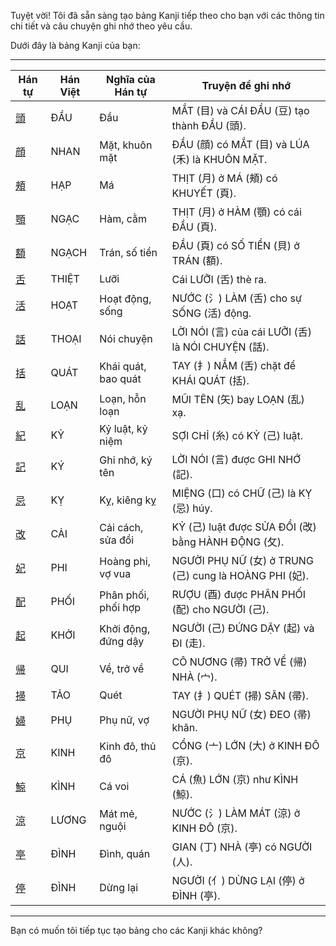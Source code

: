 Tuyệt vời\! Tôi đã sẵn sàng tạo bảng Kanji tiếp theo cho bạn với các thông tin chi tiết và câu chuyện ghi nhớ theo yêu cầu.

Dưới đây là bảng Kanji của bạn:

-----

| Hán tự | Hán Việt | Nghĩa của Hán tự | Truyện để ghi nhớ |
|---|---|---|---|
| [頭](https://www.google.com/search?q=https://mazii.net/vi-VN/search/kanji/javi/%E9%A0%AD) | ĐẦU | Đầu | MẮT (目) và CÁI ĐẦU (豆) tạo thành ĐẦU (頭). |
| [顔](https://www.google.com/search?q=https://mazii.net/vi-VN/search/kanji/javi/%E9%A1%94) | NHAN | Mặt, khuôn mặt | ĐẦU (顔) có MẮT (目) và LÚA (禾) là KHUÔN MẶT. |
| [頰](https://www.google.com/search?q=https://mazii.net/vi-VN/search/kanji/javi/%E9%A0%B0) | HẠP | Má | THỊT (月) ở MÁ (頰) có KHUYẾT (頁). |
| [顎](https://www.google.com/search?q=https://mazii.net/vi-VN/search/kanji/javi/%E9%A1%8E) | NGẠC | Hàm, cằm | THỊT (月) ở HÀM (顎) có cái ĐẦU (頁). |
| [額](https://www.google.com/search?q=https://mazii.net/vi-VN/search/kanji/javi/%E9%A1%8D) | NGẠCH | Trán, số tiền | ĐẦU (頁) có SỐ TIỀN (貝) ở TRÁN (額). |
| [舌](https://www.google.com/search?q=https://mazii.net/vi-VN/search/kanji/javi/%E8%88%8C) | THIỆT | Lưỡi | Cái LƯỠI (舌) thè ra. |
| [活](https://www.google.com/search?q=https://mazii.net/vi-VN/search/kanji/javi/%E6%B4%BB) | HOẠT | Hoạt động, sống | NƯỚC (氵) LÀM (舌) cho sự SỐNG (活) động. |
| [話](https://www.google.com/search?q=https://mazii.net/vi-VN/search/kanji/javi/%E8%A9%B1) | THOẠI | Nói chuyện | LỜI NÓI (言) của cái LƯỠI (舌) là NÓI CHUYỆN (話). |
| [括](https://www.google.com/search?q=https://mazii.net/vi-VN/search/kanji/javi/%E6%8B%AC) | QUÁT | Khái quát, bao quát | TAY (扌) NẮM (舌) chặt để KHÁI QUÁT (括). |
| [乱](https://www.google.com/search?q=https://mazii.net/vi-VN/search/kanji/javi/%E4%B9%B1) | LOẠN | Loạn, hỗn loạn | MŨI TÊN (矢) bay LOẠN (乱) xạ. |
| [紀](https://www.google.com/search?q=https://mazii.net/vi-VN/search/kanji/javi/%E7%B4%80) | KỶ | Kỷ luật, kỷ niệm | SỢI CHỈ (糸) có KỶ (己) luật. |
| [記](https://www.google.com/search?q=https://mazii.net/vi-VN/search/kanji/javi/%E8%A8%98) | KÝ | Ghi nhớ, ký tên | LỜI NÓI (言) được GHI NHỚ (記). |
| [忌](https://www.google.com/search?q=https://mazii.net/vi-VN/search/kanji/javi/%E5%BF%8C) | KỴ | Kỵ, kiêng kỵ | MIỆNG (口) có CHỮ (己) là KỴ (忌) húy. |
| [改](https://www.google.com/search?q=https://mazii.net/vi-VN/search/kanji/javi/%E6%94%B9) | CẢI | Cải cách, sửa đổi | KỶ (己) luật được SỬA ĐỔI (改) bằng HÀNH ĐỘNG (攵). |
| [妃](https://www.google.com/search?q=https://mazii.net/vi-VN/search/kanji/javi/%E5%A6%83) | PHI | Hoàng phi, vợ vua | NGƯỜI PHỤ NỮ (女) ở TRUNG (己) cung là HOÀNG PHI (妃). |
| [配](https://www.google.com/search?q=https://mazii.net/vi-VN/search/kanji/javi/%E9%85%8D) | PHỐI | Phân phối, phối hợp | RƯỢU (酉) được PHÂN PHỐI (配) cho NGƯỜI (己). |
| [起](https://www.google.com/search?q=https://mazii.net/vi-VN/search/kanji/javi/%E8%B5%B7) | KHỞI | Khởi động, đứng dậy | NGƯỜI (己) ĐỨNG DẬY (起) và ĐI (走). |
| [帰](https://www.google.com/search?q=https://mazii.net/vi-VN/search/kanji/javi/%E5%B8%B0) | QUI | Về, trở về | CÔ NƯƠNG (帚) TRỞ VỀ (帰) NHÀ (宀). |
| [掃](https://www.google.com/search?q=https://mazii.net/vi-VN/search/kanji/javi/%E6%8E%83) | TẢO | Quét | TAY (扌) QUÉT (掃) SÂN (帚). |
| [婦](https://www.google.com/search?q=https://mazii.net/vi-VN/search/kanji/javi/%E5%A9%A6) | PHỤ | Phụ nữ, vợ | NGƯỜI PHỤ NỮ (女) ĐEO (帚) khăn. |
| [京](https://www.google.com/search?q=https://mazii.net/vi-VN/search/kanji/javi/%E4%BA%AC) | KINH | Kinh đô, thủ đô | CỔNG (亠) LỚN (大) ở KINH ĐÔ (京). |
| [鯨](https://www.google.com/search?q=https://mazii.net/vi-VN/search/kanji/javi/%E9%AF%A8) | KÌNH | Cá voi | CÁ (魚) LỚN (京) như KÌNH (鯨). |
| [涼](https://www.google.com/search?q=https://mazii.net/vi-VN/search/kanji/javi/%E6%B6%BC) | LƯƠNG | Mát mẻ, nguội | NƯỚC (氵) LÀM MÁT (涼) ở KINH ĐÔ (京). |
| [亭](https://www.google.com/search?q=https://mazii.net/vi-VN/search/kanji/javi/%E4%BA%AD) | ĐÌNH | Đình, quán | GIAN (丁) NHÀ (亭) có NGƯỜI (人). |
| [停](https://www.google.com/search?q=https://mazii.net/vi-VN/search/kanji/javi/%E5%81%9C) | ĐÌNH | Dừng lại | NGƯỜI (亻) DỪNG LẠI (停) ở ĐÌNH (亭). |

-----

Bạn có muốn tôi tiếp tục tạo bảng cho các Kanji khác không?